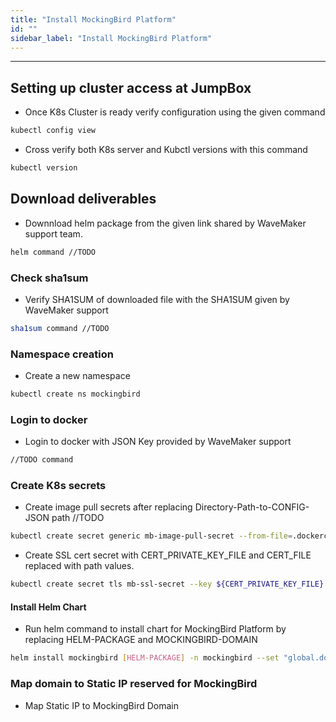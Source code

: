 ```yaml
---
title: "Install MockingBird Platform"
id: ""
sidebar_label: "Install MockingBird Platform"
---
```

---

## Setting up cluster access at JumpBox

- Once K8s Cluster is ready verify configuration using the given command

```bash
kubectl config view
```
- Cross verify both K8s server and Kubctl versions with this command

```bash
kubectl version
```

## Download deliverables

- Downnload helm package from the given link shared by WaveMaker support team.

```bash
helm command //TODO
```


### Check sha1sum 

- Verify SHA1SUM of downloaded file with the SHA1SUM given by WaveMaker support

```bash
sha1sum command //TODO
```

### Namespace creation

- Create a new namespace 

```bash
kubectl create ns mockingbird
```

### Login to docker

- Login to docker with JSON Key provided by WaveMaker support

```bash
//TODO command
```

### Create K8s secrets

- Create image pull secrets after replacing Directory-Path-to-CONFIG-JSON path //TODO
```bash Command
kubectl create secret generic mb-image-pull-secret --from-file=.dockerconfigjson=[Directory-Path-to-CONFIG-JSON]/config.json --type=kubernetes.io/dockerconfigjson -n mockingbird
```

- Create SSL cert secret with CERT_PRIVATE_KEY_FILE and CERT_FILE replaced with path values.
```bash
kubectl create secret tls mb-ssl-secret --key ${CERT_PRIVATE_KEY_FILE} --cert ${CERT_FILE}
```

#### Install Helm Chart

- Run helm command to install chart for MockingBird Platform by replacing HELM-PACKAGE and MOCKINGBIRD-DOMAIN

```bash 
helm install mockingbird [HELM-PACKAGE] -n mockingbird --set "global.domainName=[MOCKINGBIRD-DOMAIN]" --set "apimock-ingress-nginx.controller.service.loadBalancerIP=[MOCKINGBIRD-STATIC-IP]"
```  

### Map domain to Static IP reserved for MockingBird

- Map Static IP to MockingBird Domain

